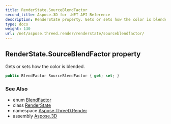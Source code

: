 ```yaml
---
title: RenderState.SourceBlendFactor
second_title: Aspose.3D for .NET API Reference
description: RenderState property. Gets or sets how the color is blended
type: docs
weight: 130
url: /net/aspose.threed.render/renderstate/sourceblendfactor/
---
```

## RenderState.SourceBlendFactor property

Gets or sets how the color is blended.

```csharp
public BlendFactor SourceBlendFactor { get; set; }
```

### See Also

* enum [BlendFactor](../../blendfactor/)
* class [RenderState](../)
* namespace [Aspose.ThreeD.Render](../../renderstate/)
* assembly [Aspose.3D](../../../)



